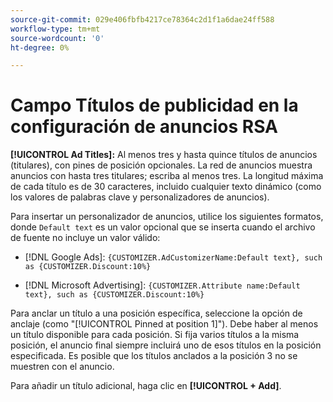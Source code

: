 ```yaml
---
source-git-commit: 029e406fbfb4217ce78364c2d1f1a6dae24ff588
workflow-type: tm+mt
source-wordcount: '0'
ht-degree: 0%

---
```

# Campo Títulos de publicidad en la configuración de anuncios RSA

**[!UICONTROL Ad Titles]:** Al menos tres y hasta quince títulos de anuncios (titulares), con pines de posición opcionales. La red de anuncios muestra anuncios con hasta tres titulares; escriba al menos tres. La longitud máxima de cada título es de 30 caracteres, incluido cualquier texto dinámico (como los valores de palabras clave y personalizadores de anuncios).

Para insertar un personalizador de anuncios, utilice los siguientes formatos, donde `Default text` es un valor opcional que se inserta cuando el archivo de fuente no incluye un valor válido:

* [!DNL Google Ads]: `{CUSTOMIZER.AdCustomizerName:Default text}, such as {CUSTOMIZER.Discount:10%}`

* [!DNL Microsoft Advertising]: `{CUSTOMIZER.Attribute name:Default text}, such as {CUSTOMIZER.Discount:10%}`

Para anclar un título a una posición específica, seleccione la opción de anclaje (como &quot;[!UICONTROL Pinned at position 1]&quot;). Debe haber al menos un título disponible para cada posición. Si fija varios títulos a la misma posición, el anuncio final siempre incluirá uno de esos títulos en la posición especificada. Es posible que los títulos anclados a la posición 3 no se muestren con el anuncio.

Para añadir un título adicional, haga clic en **[!UICONTROL + Add]**.
